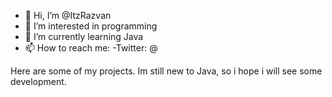 - 👋 Hi, I’m @ItzRazvan
- 👀 I’m interested in programming
- 🌱 I’m currently learning Java
- 📫 How to reach me: -Twitter: @

Here are some of my projects. Im still new to Java, so i hope i will see some development.

<!---
ItzRazvan/ItzRazvan is a ✨ special ✨ repository because its `README.md` (this file) appears on your GitHub profile.
You can click the Preview link to take a look at your changes.
--->
